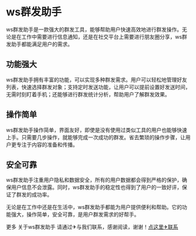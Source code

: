 # ws群发助手

ws群发助手是一款强大的群发工具，能够帮助用户快速高效地进行群发操作。无论是在工作中需要进行信息通知，还是在社交平台上需要进行朋友圈分享，ws群发助手都能满足用户的需求。

## 功能强大
ws群发助手拥有丰富的功能，可以实现多种群发需求。用户可以轻松地管理好友列表，快速选择群发对象；支持定时发送功能，让用户可以提前设置好发送时间，无需时刻盯着手机；还能够进行群发统计分析，帮助用户了解群发效果。

## 操作简单
ws群发助手操作简单，界面友好，即使是没有使用过类似工具的用户也能够快速上手。只需要几步操作，就能够完成一次成功的群发。省去繁琐的操作步骤，让用户更专注于内容的准备和传播。

## 安全可靠
ws群发助手注重用户隐私和数据安全，所有的用户数据都会得到严格的保护，确保用户信息不会泄露。同时，ws群发助手的稳定性也得到了用户的一致好评，保证了群发的成功率。

无论是在工作中还是在生活中，ws群发助手都能为用户提供便利和帮助。它的功能强大，操作简单，安全可靠，是用户群发需求的好帮手。

更多 关于ws群发助手 请通过✈与我们联系，感谢阅读，谢谢！[点这里✈联系](https://www.k02.cc)